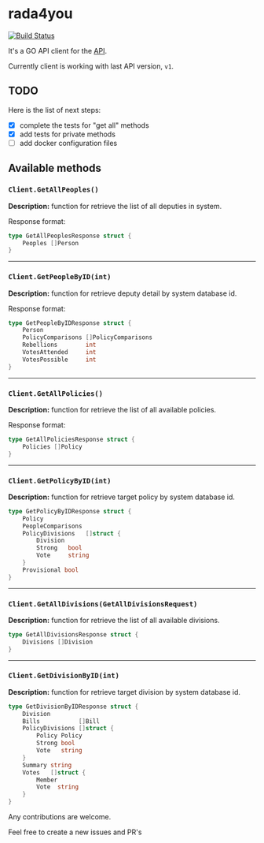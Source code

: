# rada4you

[![Build Status](https://travis-ci.org/zhikiri/rada4you.svg?branch=master)](https://travis-ci.org/zhikiri/rada4you)

It's a GO API client for the [API](https://rada4you.org/help/data).

Currently client is working with last API version, `v1`.

## TODO

Here is the list of next steps:

- [X] complete the tests for "get all" methods
- [X] add tests for private methods
- [ ] add docker configuration files

## Available methods

### `Client.GetAllPeoples()`

**Description:** function for retrieve the list of all deputies in system.

Response format:

```go
type GetAllPeoplesResponse struct {
	Peoples []Person
}
```

---

### `Client.GetPeopleByID(int)`

**Description:** function for retrieve deputy detail by system database id.

Response format:

```go
type GetPeopleByIDResponse struct {
	Person
	PolicyComparisons []PolicyComparisons
	Rebellions        int
	VotesAttended     int
	VotesPossible     int
}
```

---

### `Client.GetAllPolicies()`

**Description:** function for retrieve the list of all available policies.

Response format:

```go
type GetAllPoliciesResponse struct {
	Policies []Policy
}
```

---

### `Client.GetPolicyByID(int)`

**Description:** function for retrieve target policy by system database id.

```go
type GetPolicyByIDResponse struct {
	Policy
	PeopleComparisons
	PolicyDivisions   []struct {
		Division
		Strong   bool
		Vote     string
	}
	Provisional bool
}
```

---

### `Client.GetAllDivisions(GetAllDivisionsRequest)`

**Description:** function for retrieve the list of all available divisions.

```go
type GetAllDivisionsResponse struct {
	Divisions []Division
}
```

---

### `Client.GetDivisionByID(int)`

**Description:** function for retrieve target division by system database id.

```go
type GetDivisionByIDResponse struct {
	Division
	Bills           []Bill
	PolicyDivisions []struct {
		Policy Policy
		Strong bool
		Vote   string
	}
	Summary string
	Votes   []struct {
		Member
		Vote  string
	}
}
```

Any contributions are welcome.

Feel free to create a new issues and PR's